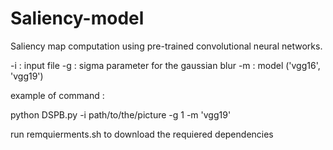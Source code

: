 # Saliency-model

Saliency map computation using pre-trained convolutional neural networks.

-i : input file
-g : sigma parameter for the gaussian blur
-m : model ('vgg16', 'vgg19')

example of command : 

python DSPB.py -i path/to/the/picture -g 1 -m 'vgg19'

run remquierments.sh to download the requiered dependencies

